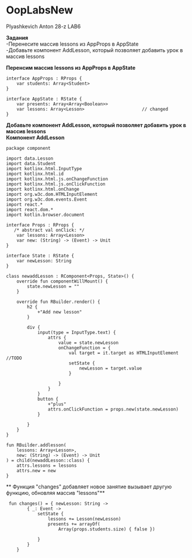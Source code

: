 # OopLabsNew
Plyashkevich Anton 28-z
LAB6

**Задания**
<br> -Перенесите массив lessons из AppProps в AppState
<br> -Добавьте компонент AddLesson, который позволяет добавить урок в массив lessons

**Перенсим массив lessons из AppProps в AppState**
```
interface AppProps : RProps {
    var students: Array<Student>
}

interface AppState : RState {
    var presents: Array<Array<Boolean>>
    var lessons: Array<Lesson>                      // changed
}
```
**Добавьте компонент AddLesson, который позволяет добавить урок в массив lessons**
**<br>Компонент AddLesson**
```
package component

import data.Lesson
import data.Student
import kotlinx.html.InputType
import kotlinx.html.id
import kotlinx.html.js.onChangeFunction
import kotlinx.html.js.onClickFunction
import kotlinx.html.onChange
import org.w3c.dom.HTMLInputElement
import org.w3c.dom.events.Event
import react.*
import react.dom.*
import kotlin.browser.document

interface Props : RProps {
   /* abstract val onClick: */
    var lessons: Array<Lesson>
    var new: (String) -> (Event) -> Unit
}

interface State : RState {
    var newLesson: String
}

class newaddLesson : RComponent<Props, State>() {
    override fun componentWillMount() {
        state.newLesson = ""
    }

    override fun RBuilder.render() {
        h2 {
            +"Add new lesson"
        }

        div {
            input(type = InputType.text) {
                attrs {
                    value = state.newLesson
                    onChangeFunction = {
                        val target = it.target as HTMLInputElement              //TODO
                        setState {
                            newLesson = target.value
                        }

                    }
                }
            }
            button {
                +"plus"
                attrs.onClickFunction = props.new(state.newLesson)
            }

        }
    }
}

fun RBuilder.addlesson(
    lessons: Array<Lesson>,
    new: (String) -> (Event) -> Unit
) = child(newaddLesson::class) {
    attrs.lessons = lessons
    attrs.new = new
}
```
** Функция "changes" добавляет новое занятие вызывает другую функцию, обновляя массив "lessons"**
```
 fun changes() = { newLesson: String ->
        { _: Event ->
            setState {
                lessons += Lesson(newLesson)
                presents += arrayOf(
                    Array(props.students.size) { false })

            }
        }
    }
 ```
